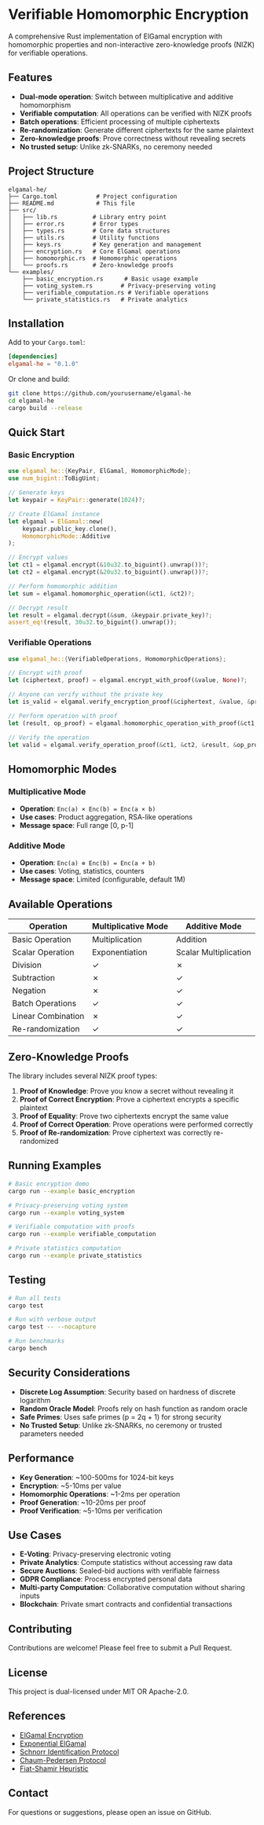# Verifiable Homomorphic Encryption

A comprehensive Rust implementation of ElGamal encryption with homomorphic properties and non-interactive zero-knowledge proofs (NIZK) for verifiable operations.

## Features

- **Dual-mode operation**: Switch between multiplicative and additive homomorphism
- **Verifiable computation**: All operations can be verified with NIZK proofs
- **Batch operations**: Efficient processing of multiple ciphertexts
- **Re-randomization**: Generate different ciphertexts for the same plaintext
- **Zero-knowledge proofs**: Prove correctness without revealing secrets
- **No trusted setup**: Unlike zk-SNARKs, no ceremony needed

## Project Structure

```
elgamal-he/
├── Cargo.toml           # Project configuration
├── README.md            # This file
├── src/
│   ├── lib.rs          # Library entry point
│   ├── error.rs        # Error types
│   ├── types.rs        # Core data structures
│   ├── utils.rs        # Utility functions
│   ├── keys.rs         # Key generation and management
│   ├── encryption.rs   # Core ElGamal operations
│   ├── homomorphic.rs  # Homomorphic operations
│   └── proofs.rs       # Zero-knowledge proofs
└── examples/
    ├── basic_encryption.rs      # Basic usage example
    ├── voting_system.rs        # Privacy-preserving voting
    ├── verifiable_computation.rs # Verifiable operations
    └── private_statistics.rs   # Private analytics

```

## Installation

Add to your `Cargo.toml`:

```toml
[dependencies]
elgamal-he = "0.1.0"
```

Or clone and build:

```bash
git clone https://github.com/yourusername/elgamal-he
cd elgamal-he
cargo build --release
```

## Quick Start

### Basic Encryption

```rust
use elgamal_he::{KeyPair, ElGamal, HomomorphicMode};
use num_bigint::ToBigUint;

// Generate keys
let keypair = KeyPair::generate(1024)?;

// Create ElGamal instance
let elgamal = ElGamal::new(
    keypair.public_key.clone(),
    HomomorphicMode::Additive
);

// Encrypt values
let ct1 = elgamal.encrypt(&10u32.to_biguint().unwrap())?;
let ct2 = elgamal.encrypt(&20u32.to_biguint().unwrap())?;

// Perform homomorphic addition
let sum = elgamal.homomorphic_operation(&ct1, &ct2)?;

// Decrypt result
let result = elgamal.decrypt(&sum, &keypair.private_key)?;
assert_eq!(result, 30u32.to_biguint().unwrap());
```

### Verifiable Operations

```rust
use elgamal_he::{VerifiableOperations, HomomorphicOperations};

// Encrypt with proof
let (ciphertext, proof) = elgamal.encrypt_with_proof(&value, None)?;

// Anyone can verify without the private key
let is_valid = elgamal.verify_encryption_proof(&ciphertext, &value, &proof);

// Perform operation with proof
let (result, op_proof) = elgamal.homomorphic_operation_with_proof(&ct1, &ct2)?;

// Verify the operation
let valid = elgamal.verify_operation_proof(&ct1, &ct2, &result, &op_proof);
```

## Homomorphic Modes

### Multiplicative Mode
- **Operation**: `Enc(a) × Enc(b) = Enc(a × b)`
- **Use cases**: Product aggregation, RSA-like operations
- **Message space**: Full range [0, p-1]

### Additive Mode
- **Operation**: `Enc(a) ⊗ Enc(b) = Enc(a + b)`
- **Use cases**: Voting, statistics, counters
- **Message space**: Limited (configurable, default 1M)

## Available Operations

| Operation | Multiplicative Mode | Additive Mode |
|-----------|-------------------|---------------|
| Basic Operation | Multiplication | Addition |
| Scalar Operation | Exponentiation | Scalar Multiplication |
| Division | ✓ | ✗ |
| Subtraction | ✗ | ✓ |
| Negation | ✗ | ✓ |
| Batch Operations | ✓ | ✓ |
| Linear Combination | ✗ | ✓ |
| Re-randomization | ✓ | ✓ |

## Zero-Knowledge Proofs

The library includes several NIZK proof types:

1. **Proof of Knowledge**: Prove you know a secret without revealing it
2. **Proof of Correct Encryption**: Prove a ciphertext encrypts a specific plaintext
3. **Proof of Equality**: Prove two ciphertexts encrypt the same value
4. **Proof of Correct Operation**: Prove operations were performed correctly
5. **Proof of Re-randomization**: Prove ciphertext was correctly re-randomized

## Running Examples

```bash
# Basic encryption demo
cargo run --example basic_encryption

# Privacy-preserving voting system
cargo run --example voting_system

# Verifiable computation with proofs
cargo run --example verifiable_computation

# Private statistics computation
cargo run --example private_statistics
```

## Testing

```bash
# Run all tests
cargo test

# Run with verbose output
cargo test -- --nocapture

# Run benchmarks
cargo bench
```

## Security Considerations

- **Discrete Log Assumption**: Security based on hardness of discrete logarithm
- **Random Oracle Model**: Proofs rely on hash function as random oracle
- **Safe Primes**: Uses safe primes (p = 2q + 1) for strong security
- **No Trusted Setup**: Unlike zk-SNARKs, no ceremony or trusted parameters needed

## Performance

- **Key Generation**: ~100-500ms for 1024-bit keys
- **Encryption**: ~5-10ms per value
- **Homomorphic Operations**: ~1-2ms per operation
- **Proof Generation**: ~10-20ms per proof
- **Proof Verification**: ~5-10ms per verification

## Use Cases

- **E-Voting**: Privacy-preserving electronic voting
- **Private Analytics**: Compute statistics without accessing raw data
- **Secure Auctions**: Sealed-bid auctions with verifiable fairness
- **GDPR Compliance**: Process encrypted personal data
- **Multi-party Computation**: Collaborative computation without sharing inputs
- **Blockchain**: Private smart contracts and confidential transactions

## Contributing

Contributions are welcome! Please feel free to submit a Pull Request.

## License

This project is dual-licensed under MIT OR Apache-2.0.

## References

- [ElGamal Encryption](https://en.wikipedia.org/wiki/ElGamal_encryption)
- [Exponential ElGamal](https://crypto.stanford.edu/pbc/notes/crypto/additive.html)
- [Schnorr Identification Protocol](https://en.wikipedia.org/wiki/Schnorr_signature)
- [Chaum-Pedersen Protocol](https://link.springer.com/chapter/10.1007/3-540-48285-7_24)
- [Fiat-Shamir Heuristic](https://en.wikipedia.org/wiki/Fiat%E2%80%93Shamir_heuristic)

## Contact

For questions or suggestions, please open an issue on GitHub.